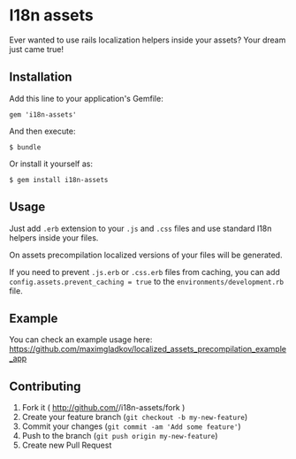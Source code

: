 # I18n assets

Ever wanted to use rails localization helpers inside your assets? Your dream just came true!

## Installation

Add this line to your application's Gemfile:

    gem 'i18n-assets'

And then execute:

    $ bundle

Or install it yourself as:

    $ gem install i18n-assets

## Usage

Just add `.erb` extension to your `.js` and `.css` files and use standard I18n helpers inside your files.

On assets precompilation localized versions of your files will be generated.

If you need to prevent `.js.erb` or `.css.erb` files from caching, you can add `config.assets.prevent_caching = true` to the `environments/development.rb` file.

## Example

You can check an example usage here: https://github.com/maximgladkov/localized_assets_precompilation_example_app

## Contributing

1. Fork it ( http://github.com/<my-github-username>/i18n-assets/fork )
2. Create your feature branch (`git checkout -b my-new-feature`)
3. Commit your changes (`git commit -am 'Add some feature'`)
4. Push to the branch (`git push origin my-new-feature`)
5. Create new Pull Request
